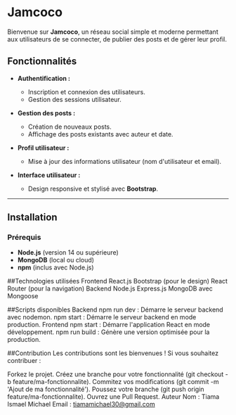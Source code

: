 # Jamcoco

Bienvenue sur **Jamcoco**, un réseau social simple et moderne permettant aux utilisateurs de se connecter, de publier des posts et de gérer leur profil.

## Fonctionnalités

- **Authentification :**
  - Inscription et connexion des utilisateurs.
  - Gestion des sessions utilisateur.

- **Gestion des posts :**
  - Création de nouveaux posts.
  - Affichage des posts existants avec auteur et date.

- **Profil utilisateur :**
  - Mise à jour des informations utilisateur (nom d'utilisateur et email).

- **Interface utilisateur :**
  - Design responsive et stylisé avec **Bootstrap**.

---

## Installation

### Prérequis

- **Node.js** (version 14 ou supérieure)
- **MongoDB** (local ou cloud)
- **npm** (inclus avec Node.js)

##Technologies utilisées
Frontend
React.js
Bootstrap (pour le design)
React Router (pour la navigation)
Backend
Node.js
Express.js
MongoDB avec Mongoose

##Scripts disponibles
Backend
npm run dev : Démarre le serveur backend avec nodemon.
npm start : Démarre le serveur backend en mode production.
Frontend
npm start : Démarre l'application React en mode développement.
npm run build : Génère une version optimisée pour la production.

##Contribution
Les contributions sont les bienvenues ! Si vous souhaitez contribuer :

Forkez le projet.
Créez une branche pour votre fonctionnalité (git checkout -b feature/ma-fonctionnalite).
Commitez vos modifications (git commit -m 'Ajout de ma fonctionnalité').
Poussez votre branche (git push origin feature/ma-fonctionnalite).
Ouvrez une Pull Request.
Auteur
Nom : Tiama Ismael Michael
Email : tiamamichael30@gmail.com
